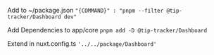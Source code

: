 Add to ~/package.json
`"{COMMAND}" : "pnpm --filter @tip-tracker/Dashboard dev"`

Add Dependencies to app/core
`pnpm add -D @tip-tracker/Dashboard`

Extend in nuxt.config.ts
`'../../package/Dashboard'`